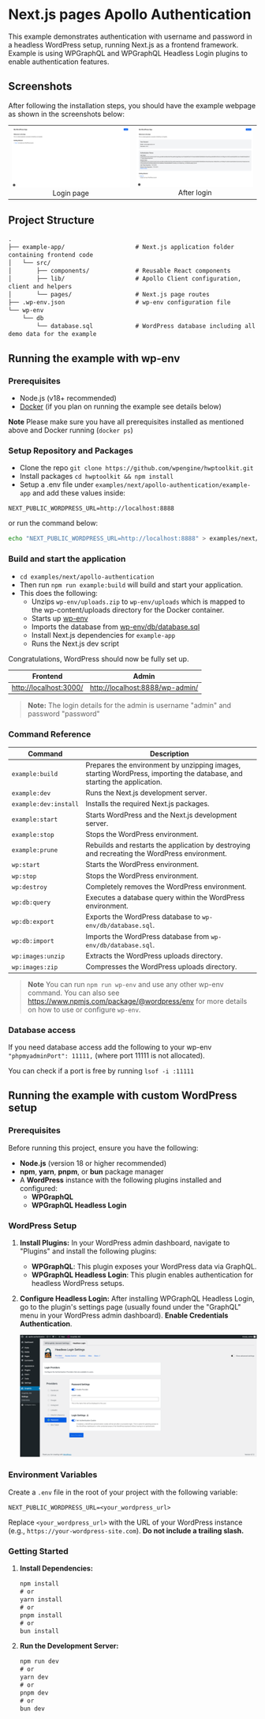 # Next.js pages Apollo Authentication

This example demonstrates authentication with username and password in a headless WordPress setup, running Next.js as a frontend framework. Example is using WPGraphQL and WPGraphQL Headless Login plugins to enable authentication features.

## Screenshots

After following the installation steps, you should have the example webpage as shown in the screenshots below:

|                                                 |                                                            |
| :---------------------------------------------: | :--------------------------------------------------------: |
| ![login](./screenshots/login.png)<br>Login page | ![logged](./screenshots/logged.png "Posts")<br>After login |

## Project Structure

```
.
├── example-app/                    # Next.js application folder containing frontend code
│   └── src/
│       ├── components/             # Reusable React components
│       ├── lib/                    # Apollo Client configuration, client and helpers
│       └── pages/                  # Next.js page routes
├── .wp-env.json                    # wp-env configuration file
└── wp-env
    └── db
        └── database.sql            # WordPress database including all demo data for the example
```

## Running the example with wp-env

### Prerequisites

- Node.js (v18+ recommended)
- [Docker](https://www.docker.com/) (if you plan on running the example see details below)

**Note** Please make sure you have all prerequisites installed as mentioned above and Docker running (`docker ps`)

### Setup Repository and Packages

- Clone the repo `git clone https://github.com/wpengine/hwptoolkit.git`
- Install packages `cd hwptoolkit && npm install`
- Setup a .env file under `examples/next/apollo-authentication/example-app` and add these values inside:

```
NEXT_PUBLIC_WORDPRESS_URL=http://localhost:8888
```

or run the command below:

```bash
echo "NEXT_PUBLIC_WORDPRESS_URL=http://localhost:8888" > examples/next/apollo-authentication/example-app/.env
```

### Build and start the application

- `cd examples/next/apollo-authentication`
- Then run `npm run example:build` will build and start your application.
- This does the following:
  - Unzips `wp-env/uploads.zip` to `wp-env/uploads` which is mapped to the wp-content/uploads directory for the Docker container.
  - Starts up [wp-env](https://developer.wordpress.org/block-editor/getting-started/devenv/get-started-with-wp-env/)
  - Imports the database from [wp-env/db/database.sql](wp-env/db/database.sql)
  - Install Next.js dependencies for `example-app`
  - Runs the Next.js dev script

Congratulations, WordPress should now be fully set up.

| Frontend                                         | Admin                                                              |
| ------------------------------------------------ | ------------------------------------------------------------------ |
| [http://localhost:3000/](http://localhost:3000/) | [http://localhost:8888/wp-admin/](http://localhost:8888/wp-admin/) |

> **Note:** The login details for the admin is username "admin" and password "password"

### Command Reference

| Command               | Description                                                                                                             |
| --------------------- | ----------------------------------------------------------------------------------------------------------------------- |
| `example:build`       | Prepares the environment by unzipping images, starting WordPress, importing the database, and starting the application. |
| `example:dev`         | Runs the Next.js development server.                                                                                    |
| `example:dev:install` | Installs the required Next.js packages.                                                                                 |
| `example:start`       | Starts WordPress and the Next.js development server.                                                                    |
| `example:stop`        | Stops the WordPress environment.                                                                                        |
| `example:prune`       | Rebuilds and restarts the application by destroying and recreating the WordPress environment.                           |
| `wp:start`            | Starts the WordPress environment.                                                                                       |
| `wp:stop`             | Stops the WordPress environment.                                                                                        |
| `wp:destroy`          | Completely removes the WordPress environment.                                                                           |
| `wp:db:query`         | Executes a database query within the WordPress environment.                                                             |
| `wp:db:export`        | Exports the WordPress database to `wp-env/db/database.sql`.                                                             |
| `wp:db:import`        | Imports the WordPress database from `wp-env/db/database.sql`.                                                           |
| `wp:images:unzip`     | Extracts the WordPress uploads directory.                                                                               |
| `wp:images:zip`       | Compresses the WordPress uploads directory.                                                                             |

> **Note** You can run `npm run wp-env` and use any other wp-env command. You can also see <https://www.npmjs.com/package/@wordpress/env> for more details on how to use or configure `wp-env`.

### Database access

If you need database access add the following to your wp-env `"phpmyadminPort": 11111,` (where port 11111 is not allocated).

You can check if a port is free by running `lsof -i :11111`

## Running the example with custom WordPress setup

### Prerequisites

Before running this project, ensure you have the following:

- **Node.js** (version 18 or higher recommended)
- **npm**, **yarn**, **pnpm**, or **bun** package manager
- A **WordPress** instance with the following plugins installed and configured:
  - **WPGraphQL**
  - **WPGraphQL Headless Login**

### WordPress Setup

1.  **Install Plugins:** In your WordPress admin dashboard, navigate to "Plugins" and install the following plugins:

    - **WPGraphQL**: This plugin exposes your WordPress data via GraphQL.
    - **WPGraphQL Headless Login**: This plugin enables authentication for headless WordPress setups.

2.  **Configure Headless Login:** After installing WPGraphQL Headless Login, go to the plugin's settings page (usually found under the "GraphQL" menu in your WordPress admin dashboard). **Enable Credentials Authentication**.

    ![Enable Credentials Authentication](./screenshots/enable-credentials-auth.png)

### Environment Variables

Create a `.env` file in the root of your project with the following variable:

```
NEXT_PUBLIC_WORDPRESS_URL=<your_wordpress_url>
```

Replace `<your_wordpress_url>` with the URL of your WordPress instance (e.g., `https://your-wordpress-site.com`). **Do not include a trailing slash.**

### Getting Started

1.  **Install Dependencies:**

    ```
    npm install
    # or
    yarn install
    # or
    pnpm install
    # or
    bun install
    ```

2.  **Run the Development Server:**

    ```
    npm run dev
    # or
    yarn dev
    # or
    pnpm dev
    # or
    bun dev
    ```
